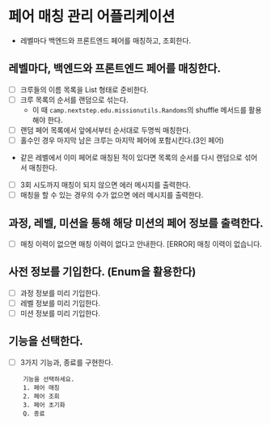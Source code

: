 # 페어 매칭 관리 어플리케이션
- 레벨마다 백엔드와 프론트엔드 페어를 매칭하고, 조회한다.

## 레벨마다, 백엔드와 프론트엔드 페어를 매칭한다.
- [ ] 크루들의 이름 목록을 List<String> 형태로 준비한다.
- [ ] 크루 목록의 순서를 랜덤으로 섞는다.
  - 이 때 `camp.nextstep.edu.missionutils.Randoms`의 shuffle 메서드를 활용해야 한다.
- [ ] 랜덤 페어 목록에서 앞에서부터 순서대로 두명씩 매칭한다.
- [ ] 홀수인 경우 마지막 남은 크루는 마지막 페어에 포함시킨다.(3인 페어)
- 같은 레벨에서 이미 페어로 매칭된 적이 있다면 목록의 순서를 다시 랜덤으로 섞어서 매칭한다.
- [ ] 3회 시도까지 매칭이 되지 않으면 에러 메시지를 출력한다.
- [ ] 매칭을 할 수 있는 경우의 수가 없으면 에러 메시지를 출력한다.

## 과정, 레벨, 미션을 통해 해당 미션의 페어 정보를 출력한다.
- [ ] 매칭 이력이 없으면 매칭 이력이 없다고 안내한다.
[ERROR] 매칭 이력이 없습니다.
## 사전 정보를 기입한다. (Enum을 활용한다)
- [ ] 과정 정보를 미리 기입한다.
- [ ] 레벨 정보를 미리 기입한다.
- [ ] 미션 정보를 미리 기입한다.
## 기능을 선택한다.
- [ ] 3가지 기능과, 종료를 구현한다. 
```
    기능을 선택하세요.
    1. 페어 매칭
    2. 페어 조회
    3. 페어 초기화
    Q. 종료
```